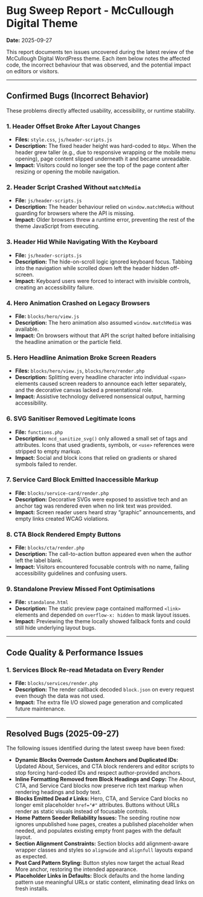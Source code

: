 # Bug Sweep Report - McCullough Digital Theme

**Date:** 2025-09-27

This report documents ten issues uncovered during the latest review of the McCullough Digital WordPress theme. Each item below notes the affected code, the incorrect behaviour that was observed, and the potential impact on editors or visitors.

---

## Confirmed Bugs (Incorrect Behavior)

These problems directly affected usability, accessibility, or runtime stability.

### 1. Header Offset Broke After Layout Changes
- **Files:** `style.css`, `js/header-scripts.js`
- **Description:** The fixed header height was hard-coded to `80px`. When the header grew taller (e.g., due to responsive wrapping or the mobile menu opening), page content slipped underneath it and became unreadable.
- **Impact:** Visitors could no longer see the top of the page content after resizing or opening the mobile navigation.

### 2. Header Script Crashed Without `matchMedia`
- **File:** `js/header-scripts.js`
- **Description:** The header behaviour relied on `window.matchMedia` without guarding for browsers where the API is missing.
- **Impact:** Older browsers threw a runtime error, preventing the rest of the theme JavaScript from executing.

### 3. Header Hid While Navigating With the Keyboard
- **File:** `js/header-scripts.js`
- **Description:** The hide-on-scroll logic ignored keyboard focus. Tabbing into the navigation while scrolled down left the header hidden off-screen.
- **Impact:** Keyboard users were forced to interact with invisible controls, creating an accessibility failure.

### 4. Hero Animation Crashed on Legacy Browsers
- **File:** `blocks/hero/view.js`
- **Description:** The hero animation also assumed `window.matchMedia` was available.
- **Impact:** On browsers without that API the script halted before initialising the headline animation or the particle field.

### 5. Hero Headline Animation Broke Screen Readers
- **Files:** `blocks/hero/view.js`, `blocks/hero/render.php`
- **Description:** Splitting every headline character into individual `<span>` elements caused screen readers to announce each letter separately, and the decorative canvas lacked a presentational role.
- **Impact:** Assistive technology delivered nonsensical output, harming accessibility.

### 6. SVG Sanitiser Removed Legitimate Icons
- **File:** `functions.php`
- **Description:** `mcd_sanitize_svg()` only allowed a small set of tags and attributes. Icons that used gradients, symbols, or `<use>` references were stripped to empty markup.
- **Impact:** Social and block icons that relied on gradients or shared symbols failed to render.

### 7. Service Card Block Emitted Inaccessible Markup
- **File:** `blocks/service-card/render.php`
- **Description:** Decorative SVGs were exposed to assistive tech and an anchor tag was rendered even when no link text was provided.
- **Impact:** Screen reader users heard stray “graphic” announcements, and empty links created WCAG violations.

### 8. CTA Block Rendered Empty Buttons
- **File:** `blocks/cta/render.php`
- **Description:** The call-to-action button appeared even when the author left the label blank.
- **Impact:** Visitors encountered focusable controls with no name, failing accessibility guidelines and confusing users.

### 9. Standalone Preview Missed Font Optimisations
- **File:** `standalone.html`
- **Description:** The static preview page contained malformed `<link>` elements and depended on `overflow-x: hidden` to mask layout issues.
- **Impact:** Previewing the theme locally showed fallback fonts and could still hide underlying layout bugs.

---

## Code Quality & Performance Issues

### 1. Services Block Re-read Metadata on Every Render
- **File:** `blocks/services/render.php`
- **Description:** The render callback decoded `block.json` on every request even though the data was not used.
- **Impact:** The extra file I/O slowed page generation and complicated future maintenance.

---

## Resolved Bugs (2025-09-27)

The following issues identified during the latest sweep have been fixed:

- **Dynamic Blocks Overrode Custom Anchors and Duplicated IDs:** Updated About, Services, and CTA block renderers and editor scripts to stop forcing hard-coded IDs and respect author-provided anchors.
- **Inline Formatting Removed from Block Headings and Copy:** The About, CTA, and Service Card blocks now preserve rich text markup when rendering headings and body text.
- **Blocks Emitted Dead `#` Links:** Hero, CTA, and Service Card blocks no longer emit placeholder `href="#"` attributes. Buttons without URLs render as static visuals instead of focusable controls.
- **Home Pattern Seeder Reliability Issues:** The seeding routine now ignores unpublished `home` pages, creates a published placeholder when needed, and populates existing empty front pages with the default layout.
- **Section Alignment Constraints:** Section blocks add alignment-aware wrapper classes and styles so `alignwide` and `alignfull` layouts expand as expected.
- **Post Card Pattern Styling:** Button styles now target the actual Read More anchor, restoring the intended appearance.
- **Placeholder Links in Defaults:** Block defaults and the home landing pattern use meaningful URLs or static content, eliminating dead links on fresh installs.
